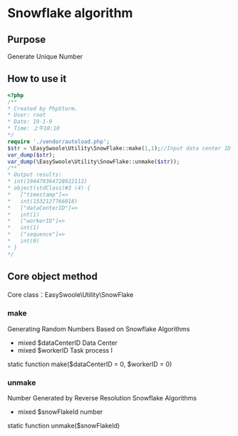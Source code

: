 # Snowflake algorithm

 ## Purpose
Generate Unique Number

 ## How to use it

 ```php
<?php
/**
 * Created by PhpStorm.
 * User: root
 * Date: 19-1-9
 * Time: 上午10:10
 */
 require './vendor/autoload.php';
 $str = \EasySwoole\Utility\SnowFlake::make(1,1);//Input data center ID (0-31), task process ID (0-31)
var_dump($str);
var_dump(\EasySwoole\Utility\SnowFlake::unmake($str));
 /**
 * Output results:
 * int(194470364728922112)
 * object(stdClass)#3 (4) {
 *   ["timestamp"]=>
 *   int(1532127766018)
 *   ["dataCenterID"]=>
 *   int(1)
 *   ["workerID"]=>
 *   int(1)
 *   ["sequence"]=>
 *   int(0)
 * }
 */
 ```

 ## Core object method

 Core class：EasySwoole\Utility\SnowFlake

 ### make

 Generating Random Numbers Based on Snowflake Algorithms

 * mixed     $dataCenterID       Data Center
* mixed     $workerID           Task process I

 static function make($dataCenterID = 0, $workerID = 0)

 ### unmake

 Number Generated by Reverse Resolution Snowflake Algorithms

 * mixed     $snowFlakeId        number

 static function unmake($snowFlakeId)
